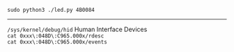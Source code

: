 ```sudo python3 ./led.py 4B0084```
<hr />

```/sys/kernel/debug/hid``` Human Interface Devices \
```cat 0xxx\:048D\:C965.000x/rdesc``` \
```cat 0xxx\:048D\:C965.000x/events```
